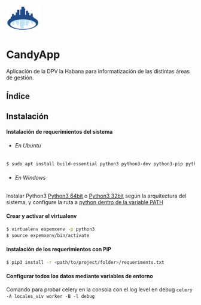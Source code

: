# <span style="text-align: center"><img src="./static/dpv_base/images/logo.svg" width="90"> </span>
# <span style="text-align: center">CandyApp</span>

Aplicación de la DPV la Habana para informatización de las distintas áreas de gestión.


## Índice


## Instalación

#### Instalación de requerimientos del sistema

* ###### En Ubuntu

```bash
$ sudo apt install build-essential python3 python3-dev python3-pip python3-wheel python3-setuptools python3-virtualenv python3-virtualenvwrapper libcairo2 libpango-1.0-0 libpangocairo-1.0-0 libgdk-pixbuf2.0-0 libffi-dev shared-mime-info git
```

* ###### En Windows
Instalar Python3 [Python3 64bit](https://www.python.org/ftp/python/3.8.7/python-3.8.7-amd64.exe) o [Python3 32bit](https://www.python.org/ftp/python/3.8.7/python-3.8.7.exe)
según la arquitectura del sistema, y configure la ruta a [python dentro de la variable PATH](https://datatofish.com/add-python-to-windows-path/)


#### Crear y activar el virtualenv
```bash
$ virtualenv expemxenv -p python3
$ source expemxenv/bin/activate
```

#### Instalación de los requerimientos con PiP
```bash
$ pip3 install -r <path/to/project/folder>/requeriments.txt
```

#### Configurar todos los datos mediante variables de entorno
Comando para probar celery en la consola con el log level en debug
`celery -A locales_viv worker -B -l debug`
